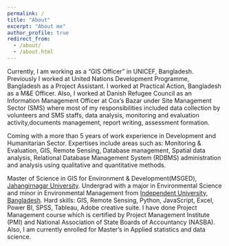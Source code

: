 ```yaml
---
permalink: /
title: "About"
excerpt: "About me"
author_profile: true
redirect_from: 
  - /about/
  - /about.html
---
```


Currently, I am working as a “GIS Officer” in UNICEF, Bangladesh. Previously I worked at United Nations Development Programme, Bangladesh as a Project Assistant. I worked at Practical Action, Bangladesh as a M&E Officer. Also, I worked at Danish Refugee Council as an Information Management Officer at Cox’s Bazar under Site Management Sector (SMS) where most of my responsibilities included data collection by volunteers and SMS staffs, data analysis, monitoring and evaluation activity,documents management, report writing, assessment formation.

Coming with a more than 5 years of work experience in Development and Humanitarian Sector. Expertises include areas such as: Monitoring & Evaluation, GIS, Remote Sensing, Database management, Spatial data analysis, Relational Database Management System (RDBMS) administration and analysis using qualitative and quantitative methods.

Master of Science in GIS for Environment & Development(MSGED), [Jahangirnagar University](https://juniv.edu/). Undergrad with a major in Environmental Science and minor in Environmental Management from [Independent University, Bangladesh](http://www.iub.edu.bd/). Hard skills: GIS, Remote Sensing, Python, JavaScript, Excel, Power BI, SPSS, Tableau, Adobe creative suite. I have done Project Management course which is certified by Project Management Institute (PMI) and National Association of State Boards of Accountancy (NASBA). Also, I am currently enrolled for Master’s in Applied statistics and data science.